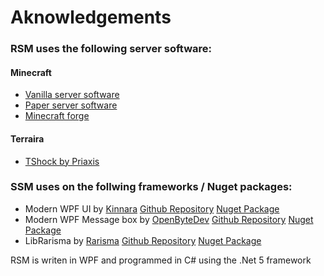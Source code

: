 # Aknowledgements

### RSM uses the following server software:
#### Minecraft
  - [Vanilla server software](https://www.minecraft.net/)
  - [Paper server software](https://github.com/PaperMC)
  - [Minecraft forge](https://files.minecraftforge.net/net/minecraftforge/forge/)

#### Terraira
 - [TShock by Priaxis](https://github.com/Pryaxis/TShock)

### SSM uses on the follwing frameworks / Nuget packages:
  - Modern WPF UI by [Kinnara](https://github.com/Kinnara/) [Github Repository](https://github.com/Kinnara/ModernWpf) [Nuget Package](https://www.nuget.org/packages/ModernWpfUI/)
  - Modern WPF Message box by [OpenByteDev](https://github.com/OpenByteDev/) [Github Repository](https://github.com/OpenByteDev/ModernWpf.MessageBox) [Nuget Package](https://www.nuget.org/packages/ModernWpf.MessageBox/)
  - LibRarisma by [Rarisma](https://github.com/Rarisma/) [Github Repository](https://github.com/Rarisma/LibRarisma) [Nuget Package](https://www.nuget.org/packages/LibRarisma/)

  RSM is writen in WPF and programmed in C# using the .Net 5 framework
